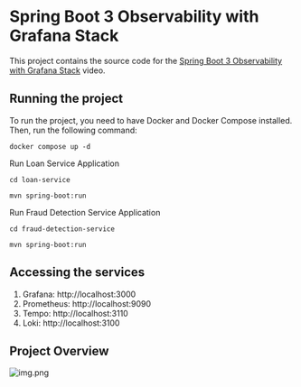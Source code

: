 # Spring Boot 3 Observability with Grafana Stack

This project contains the source code for the [Spring Boot 3 Observability with Grafana Stack](https://www.youtube.com/watch?v=8zXtveD3l6o) video.

## Running the project

To run the project, you need to have Docker and Docker Compose installed. Then, run the following command:

```docker compose up -d```

Run Loan Service Application

```cd loan-service```

```mvn spring-boot:run```

Run Fraud Detection Service Application

```cd fraud-detection-service```

```mvn spring-boot:run```


## Accessing the services
1. Grafana: http://localhost:3000
2. Prometheus: http://localhost:9090
3. Tempo: http://localhost:3110
4. Loki: http://localhost:3100

## Project Overview

![img.png](img.png)
